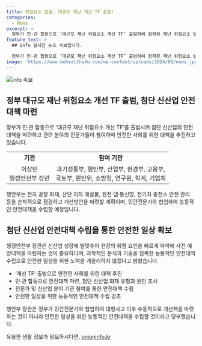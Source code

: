 ```yaml
---
title: 위험요소 발굴, 대규모 재난 개선 TF 출범!
categories:
  - News
excerpt: >
  정부가 민·관 합동으로 ‘대규모 재난 위험요소 개선 TF’ 출범하여 잠재된 재난 위험요소 발굴·개선에 나섰다. 행정안전부는 윤석열 대통령의 지시에 따라 개선 TF를 구성·운영하는데, 이에 관련 기관과 전문가들이 참여한다. TF는 전지 화재, 산단 지하 매설물, 원전·댐·통신망, 전기차 충전소 안전 등을 순차적으로 점검하고 개선방안을 마련할 예정이며, 신산업 성장을 고려한 사전 예방대책 수립에 주력할 계획이다. (151자)
feature_text: >
  ## info 실시간 뉴스 속보입니다.

  정부가 민·관 합동으로 ‘대규모 재난 위험요소 개선 TF’ 출범하여 잠재된 재난 위험요소 발굴·개선에 나섰다. 행정안전부는 윤석열 대통령의 지시에 따라 개선 TF를 구성·운영하는데, 이에 관련 기관과 전문가들이 참여한다. TF는 전지 화재, 산단 지하 매설물, 원전·댐·통신망, 전기차 충전소 안전 등을 순차적으로 점검하고 개선방안을 마련할 예정이며, 신산업 성장을 고려한 사전 예방대책 수립에 주력할 계획이다. (151자)
image: 'https://www.behealthy4u.com/wp-content/uploads/2024/06/news.jpg'
---
```


<p><img src="https://www.behealthy4u.com/wp-content/uploads/2024/06/news.jpg" alt="info 속보" /></p>

<h2 data-ke-size="size26">정부 대규모 재난 위험요소 개선 TF 출범, 첨단 신산업 안전 대책 마련</h2>

<p data-ke-size="size16">정부가 민·관 합동으로 ‘대규모 재난 위험요소 개선 TF’를 출범시켜 첨단 신산업의 안전대책을 마련하고 관련 분야의 전문가들이 참여하며 안전한 사회를 위한 대책을 추진하고 있습니다.</p>

<table>
  <tr>
    <td style="text-align: center; height: 17px;"><b>기관</b></td>
    <td style="text-align: center; height: 17px;"><b>참여 기관</b></td>
  </tr>
  <tr>
    <td style="text-align: center; height: 17px;">이상민<br>행정안전부 장관</td>
    <td style="text-align: center; height: 17px;">과기정통부, 행안부, 산업부, 환경부, 고용부,<br>국토부, 원안위, 소방청, 연구원, 학계, 기업체</td>
  </tr>
</table>

<p data-ke-size="size16">행안부는 전지 공장 화재, 산단 지하 매설물, 원전·댐·통신망, 전기차 충전소 안전 관리 등을 순차적으로 점검하고 개선방안을 마련할 계획이며, 민간전문가와 협업하여 능동적인 안전대책을 수립할 예정입니다.</p>

<h2 data-ke-size="size26">첨단 신산업 안전대책 수립을 통한 안전한 일상 확보</h2>

<p data-ke-size="size16">행정안전부 장관은 신산업 성장에 발맞추어 현장의 위험 요인을 빠르게 파악해 사전 예방대책을 마련하는 것이 중요하다며, 과학적인 분석과 기술을 접목한 능동적인 안전대책 수립으로 안전한 일상을 위한 노력을 게을리하지 않겠다고 밝혔습니다.</p>

<ul>
  <li>‘개선 TF’ 출범으로 안전한 사회를 위한 대책 추진</li>
  <li>민·관 합동으로 안전대책 마련, 첨단 신산업 화재 유형과 원인 조사</li>
  <li>전문가 및 신산업 분야 기관 참여를 통한 안전대책 수립</li>
  <li>안전한 일상을 위한 능동적인 안전대책 수립 강조</li>
</ul>

<p data-ke-size="size16">행안부 장관은 정부가 민간전문가와 협업하여 대형사고 이후 수동적으로 개선책을 마련하는 것이 아니라 안전한 일상을 위한 능동적인 안전대책을 수립할 것이라고 당부했습니다.</p>
유용한 생활 정보가 필요하시다면, <a href="https://onioninfo.kr" rel="dofollow">onioninfo.kr</a>


